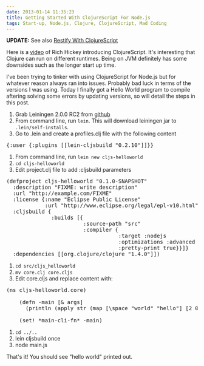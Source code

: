 ```yaml
---
date: 2013-01-14 11:35:23
title: Getting Started With ClojureScript For Node.js
tags: Start-up, Node.js, Clojure, ClojureScript, Mad Coding
---
```

**UPDATE:** See also [Restify With ClojureScript][3]

Here is a [video][1] of Rich Hickey introducing ClojureScript. It's interesting
that Clojure can run on different runtimes. Being on JVM definitely has some
downsides such as the longer start up time.

I've been trying to tinker with using ClojureScript for Node.js but for whatever
reason always ran into issues. Probably bad luck in terms of the versions I was
using. Today I finally got a Hello World program to compile aftering solving
some errors by updating versions, so will detail the steps in this post.

1. Grab Leiningen 2.0.0 RC2 from [github][2]
1. From command line, run `lein`. This will download leiningen jar to
   `.lein/self-installs`.
1. Go to .lein and create a profiles.clj file with the following content
<pre class="brush:clojure">
{:user {:plugins [[lein-cljsbuild "0.2.10"]]}}
</pre>
1. From command line, run `lein new cljs-helloworld`
1. `cd cljs-helloworld`
1. Edit project.clj file to add :cljsbuild parameters
<pre class="brush:clojure">
(defproject cljs-helloworld "0.1.0-SNAPSHOT"
  :description "FIXME: write description"
  :url "http://example.com/FIXME"
  :license {:name "Eclipse Public License"
            :url "http://www.eclipse.org/legal/epl-v10.html"}
  :cljsbuild {
              :builds [{
                        :source-path "src"
                        :compiler {
                                   :target :nodejs
                                   :optimizations :advanced
                                   :pretty-print true}}]}
  :dependencies [[org.clojure/clojure "1.4.0"]])
</pre>
1. `cd src/cljs_helloworld`
1. `mv core.clj core.cljs`
1. Edit core.cljs and replace content with:
<pre class="brush:clojure">
(ns cljs-helloworld.core)

    (defn -main [& args]
      (println (apply str (map [\space "world" "hello"] [2 0 1]))))

    (set! *main-cli-fn* -main)
</pre>
1. `cd ../..`
1. lein cljsbuild once
1. node main.js

That's it! You should see "hello world" printed out.

  [1]: http://blip.tv/clojure/rich-hickey-unveils-clojurescript-5399498
  [2]: https://github.com/technomancy/leiningen
  [3]: /2013/04/14/cljs-restify-node/
